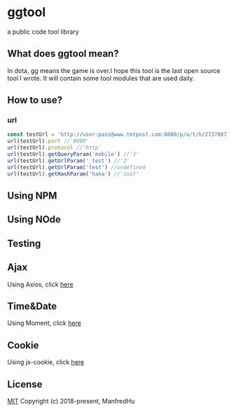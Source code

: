 # ggtool
a public code tool library

## What does ggtool mean?
In dota, gg means the game is over.I hope this tool is the last open source tool I wrote.
It will contain some tool modules that are used daily.

## How to use?


### url
```js
const testUrl = 'http://user:pass@www.tmtpost.com:8080/p/a/t/h/2737087.html?mobile=1&mdebug=1&_test=1#haha=init&lh=1';
url(testUrl).port //'8080'
url(testUrl).protocol //'http'
url(testUrl).getQueryParam('mobile') //'1'
url(testUrl).getUrlParam('_test') //'2'
url(testUrl).getUrlParam('test') //undefined
url(testUrl).getHashParam('haha') //'init'
```

## Using NPM

## Using NOde

## Testing

## Ajax
Using Axios, click [here](https://github.com/axios/axios)

## Time&Date
Using Moment, click [here](http://momentjs.cn/)

## Cookie
Using js-cookie, click [here](https://www.npmjs.com/package/js-cookie)

## License
[MIT](http://opensource.org/licenses/MIT)
Copyright (c) 2018-present, ManfredHu
